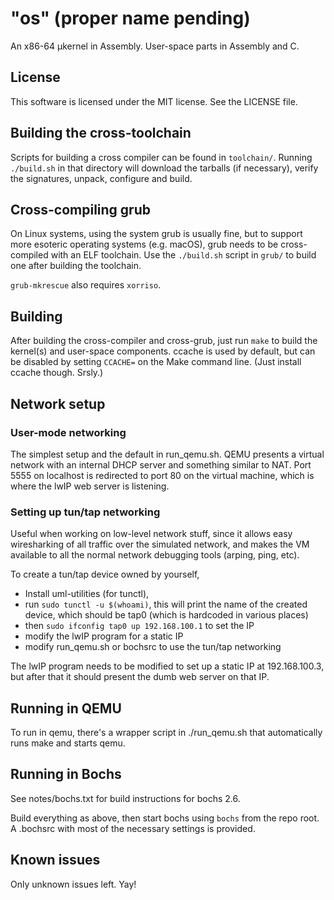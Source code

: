 "os" (proper name pending)
==========================

An x86-64 &micro;kernel in Assembly. User-space parts in Assembly and C.

## License ##

This software is licensed under the MIT license. See the LICENSE file.

## Building the cross-toolchain ##

Scripts for building a cross compiler can be found in `toolchain/`. Running
`./build.sh` in that directory will download the tarballs (if necessary),
verify the signatures, unpack, configure and build.

## Cross-compiling grub ##

On Linux systems, using the system grub is usually fine, but to support more
esoteric operating systems (e.g. macOS), grub needs to be cross-compiled with
an ELF toolchain. Use the `./build.sh` script in `grub/` to build one after
building the toolchain.

`grub-mkrescue` also requires `xorriso`.

## Building ##

After building the cross-compiler and cross-grub, just run `make` to build the
kernel(s) and user-space components. ccache is used by default, but can be
disabled by setting `CCACHE=` on the Make command line. (Just install ccache
though. Srsly.)

## Network setup ##

### User-mode networking ###

The simplest setup and the default in run_qemu.sh. QEMU presents a virtual
network with an internal DHCP server and something similar to NAT. Port 5555 on
localhost is redirected to port 80 on the virtual machine, which is where the
lwIP web server is listening.

### Setting up tun/tap networking ###

Useful when working on low-level network stuff, since it allows easy
wiresharking of all traffic over the simulated network, and makes the VM
available to all the normal network debugging tools (arping, ping, etc).

To create a tun/tap device owned by yourself,

* Install uml-utilities (for tunctl),
* run `sudo tunctl -u $(whoami)`, this will print the name of the created
  device, which should be tap0 (which is hardcoded in various places)
* then `sudo ifconfig tap0 up 192.168.100.1` to set the IP
* modify the lwIP program for a static IP
* modify run_qemu.sh or bochsrc to use the tun/tap networking

The lwIP program needs to be modified to set up a static IP at 192.168.100.3,
but after that it should present the dumb web server on that IP.

## Running in QEMU ##

To run in qemu, there's a wrapper script in ./run_qemu.sh that automatically
runs make and starts qemu.

## Running in Bochs ##

See notes/bochs.txt for build instructions for bochs 2.6.

Build everything as above, then start bochs using `bochs` from the repo root. A
.bochsrc with most of the necessary settings is provided.

## Known issues ##

Only unknown issues left. Yay!
